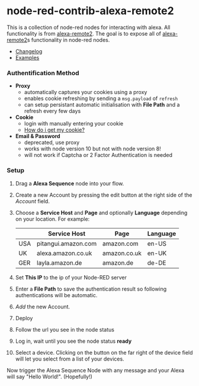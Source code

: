 # node-red-contrib-alexa-remote2

This is a collection of node-red nodes for interacting with alexa.
All functionality is from [alexa-remote2](https://www.npmjs.com/package/alexa-remote2).
The goal is to expose all of [alexa-remote2](https://www.npmjs.com/package/alexa-remote2)s functionality in node-red nodes.

 - [Changelog](CHANGELOG.md)
 - [Examples](examples.md)

### **Authentification Method**
 - **Proxy** 
   - automatically captures your cookies using a proxy
   - enables cookie refreshing by sending a `msg.payload` of `refresh`
   - can setup persistant automatic initialisation with **File Path** and a refresh every few days
 - **Cookie**
   - login with manually entering your cookie
   - [How do i get my cookie?](get_cookie.md)
 - **Email & Password**
   - deprecated, use proxy
   - works with node version 10 but not with node version 8!
   - will not work if Captcha or 2 Factor Authentication is needed

### **Setup**
1. Drag a **Alexa Sequence** node into your flow.
2. Create a new Account by pressing the edit button at the right side of the *Account* field.
3. Choose a **Service Host** and **Page** and optionally **Language** depending on your location. For example:

   |     | Service Host        | Page         | Language |
   |-----|---------------------|--------------|----------|
   | USA | pitangui.amazon.com | amazon.com   | en-US    |
   | UK  | alexa.amazon.co.uk  | amazon.co.uk | en-UK    |
   | GER | layla.amazon.de     | amazon.de    | de-DE    |
   
4. Set **This IP** to the ip of your Node-RED server
5. Enter a **File Path** to save the authentication result so following authentications will be 
automatic. 
6. *Add* the new Account.
7. Deploy
8. Follow the url you see in the node status
9.  Log in, wait until you see the node status **ready**
10. Select a device. Clicking on the button on the far right of the device field will let you select from a list of your devices.

Now trigger the Alexa Sequence Node with any message and your Alexa will say "Hello World!". (Hopefully!)